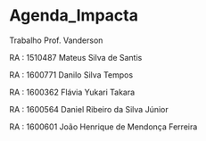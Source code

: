 # Agenda_Impacta
Trabalho Prof. Vanderson

RA : 1510487
Mateus Silva de Santis

RA : 1600771
Danilo Silva Tempos

RA : 1600362
Flávia Yukari Takara

RA : 1600564
Daniel Ribeiro da Silva Júnior

RA : 1600601
João Henrique de Mendonça Ferreira
